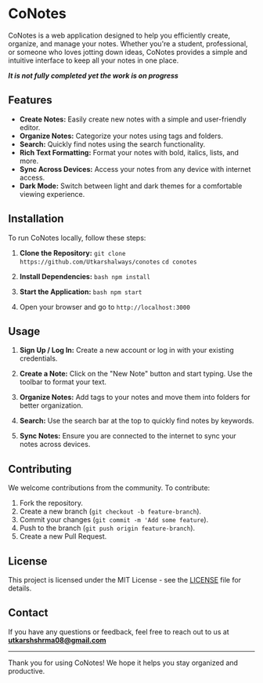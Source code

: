 # CoNotes

CoNotes is a web application designed to help you efficiently create, organize, and manage your notes. Whether you're a student, professional, or someone who loves jotting down ideas, CoNotes provides a simple and intuitive interface to keep all your notes in one place.

***It is not fully completed yet the work is on progress***

## Features

- **Create Notes:** Easily create new notes with a simple and user-friendly editor.
- **Organize Notes:** Categorize your notes using tags and folders.
- **Search:** Quickly find notes using the search functionality.
- **Rich Text Formatting:** Format your notes with bold, italics, lists, and more.
- **Sync Across Devices:** Access your notes from any device with internet access.
- **Dark Mode:** Switch between light and dark themes for a comfortable viewing experience.

## Installation

To run CoNotes locally, follow these steps:

1. **Clone the Repository:**
   `git clone https://github.com/Utkarshalways/conotes` 
   `cd conotes`
   

2. **Install Dependencies:**
   `bash
   npm install`
   

3. **Start the Application:**
   `bash
   npm start
   `

4. Open your browser and go to `http://localhost:3000`

## Usage

1. **Sign Up / Log In:**
   Create a new account or log in with your existing credentials.

2. **Create a Note:**
   Click on the "New Note" button and start typing. Use the toolbar to format your text.

3. **Organize Notes:**
   Add tags to your notes and move them into folders for better organization.

4. **Search:**
   Use the search bar at the top to quickly find notes by keywords.

5. **Sync Notes:**
   Ensure you are connected to the internet to sync your notes across devices.

## Contributing

We welcome contributions from the community. To contribute:

1. Fork the repository.
2. Create a new branch (`git checkout -b feature-branch`).
3. Commit your changes (`git commit -m 'Add some feature`).
4. Push to the branch (`git push origin feature-branch`).
5. Create a new Pull Request.

## License

This project is licensed under the MIT License - see the [LICENSE](https://github.com/Utkarshalways) file for details.

## Contact

If you have any questions or feedback, feel free to reach out to us at **utkarshshrma08@gmail.com**

---

Thank you for using CoNotes! We hope it helps you stay organized and productive.

